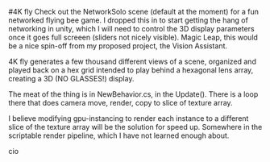 #4K fly
Check out the NetworkSolo scene (default at the moment) for a fun networked flying bee game. I dropped this in to start getting the hang of networking in unity, which I will need to control the 3D display parameters once it goes full screeen (sliders not nicely visible).
Magic Leap, this would be a nice spin-off from my proposed project, the Vision Assistant.

4K fly generates a few thousand different views of a scene, organized and played back on a hex grid intended to play behind a hexagonal lens array, creating a 3D (NO GLASSES!) display.

The meat of the thing is in NewBehavior.cs, in the Update(). There is a loop there that does camera move, render, copy to slice of texture array. 

I believe modifying gpu-instancing to render each instance to a different slice of the texture array will be the solution for speed up. Somewhere in the scriptable render pipeline, which I have not learned enough about.

cio
